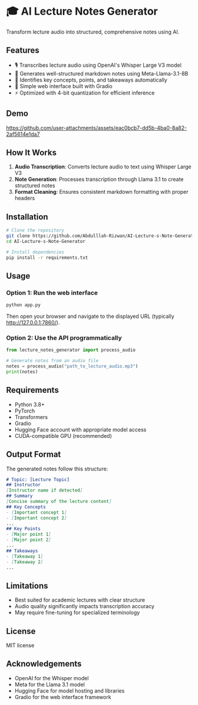 # 🎓 AI Lecture Notes Generator

Transform lecture audio into structured, comprehensive notes using AI.

## Features

- 🎙️ Transcribes lecture audio using OpenAI's Whisper Large V3 model
- 📝 Generates well-structured markdown notes using Meta-Llama-3.1-8B
- 🧠 Identifies key concepts, points, and takeaways automatically
- 🚀 Simple web interface built with Gradio
- ⚡ Optimized with 4-bit quantization for efficient inference

## Demo



https://github.com/user-attachments/assets/eac0bcb7-dd5b-4ba0-8a82-2af5614e1da7



## How It Works

1. **Audio Transcription**: Converts lecture audio to text using Whisper Large V3
2. **Note Generation**: Processes transcription through Llama 3.1 to create structured notes
3. **Format Cleaning**: Ensures consistent markdown formatting with proper headers

## Installation

```bash
# Clone the repository
git clone https://github.com/Abdulllah-Rizwan/AI-Lecture-s-Note-Generator.git
cd AI-Lecture-s-Note-Generator

# Install dependencies
pip install -r requirements.txt
```

## Usage

### Option 1: Run the web interface

```python
python app.py
```

Then open your browser and navigate to the displayed URL (typically http://127.0.0.1:7860/).

### Option 2: Use the API programmatically

```python
from lecture_notes_generator import process_audio

# Generate notes from an audio file
notes = process_audio("path_to_lecture_audio.mp3")
print(notes)
```

## Requirements

- Python 3.8+
- PyTorch
- Transformers
- Gradio
- Hugging Face account with appropriate model access
- CUDA-compatible GPU (recommended)

## Output Format

The generated notes follow this structure:

```markdown
# Topic: [Lecture Topic]
## Instructor
[Instructor name if detected]
## Summary
[Concise summary of the lecture content]
## Key Concepts
- [Important concept 1]
- [Important concept 2]
...
## Key Points
- [Major point 1]
- [Major point 2]
...
## Takeaways
- [Takeaway 1]
- [Takeaway 2]
...
```

## Limitations

- Best suited for academic lectures with clear structure
- Audio quality significantly impacts transcription accuracy
- May require fine-tuning for specialized terminology

## License

MIT license

## Acknowledgements

- OpenAI for the Whisper model
- Meta for the Llama 3.1 model
- Hugging Face for model hosting and libraries
- Gradio for the web interface framework
